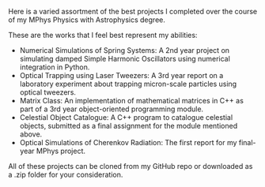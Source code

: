 Here is a varied assortment of the best projects I completed over the course of my MPhys Physics with Astrophysics degree.

These are the works that I feel best represent my abilities:
- Numerical Simulations of Spring Systems: A 2nd year project on simulating damped Simple Harmonic Oscillators using numerical integration in Python.
- Optical Trapping using Laser Tweezers: A 3rd year report on a laboratory experiment about trapping micron-scale particles using optical tweezers.
- Matrix Class: An implementation of mathematical matrices in C++ as part of a 3rd year object-oriented programming module.
- Celestial Object Catalogue: A C++ program to catalogue celestial objects, submitted as a final assignment for the module mentioned above.
- Optical Simulations of Cherenkov Radiation: The first report for my final-year MPhys project.

All of these projects can be cloned from my GitHub repo or downloaded as a .zip folder for your consideration.
